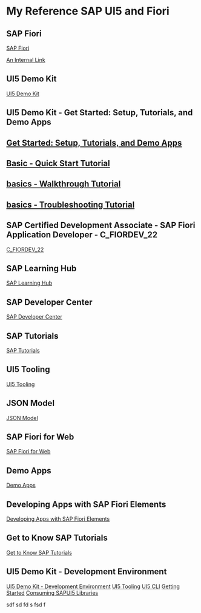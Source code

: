 # My Reference SAP UI5 and Fiori


## SAP Fiori
[SAP Fiori](https://community.sap.com/topics/fiori)

[An Internal Link](/guides/content/editing-an-existing-page)


## UI5 Demo Kit
[UI5 Demo Kit](https://ui5.sap.com//#/)


## UI5 Demo Kit - Get Started: Setup, Tutorials, and Demo Apps
[Get Started: Setup, Tutorials, and Demo Apps](https://ui5.sap.com//sdk#/topic/8b49fc198bf04b2d9800fc37fecbb218.html)
-
[Basic - Quick Start Tutorial](https://ui5.sap.com//sdk#/topic/592f36fd077b45349a67dcb3efb46ab1.html)
-
[basics - Walkthrough Tutorial](https://ui5.sap.com//sdk#/topic/3da5f4be63264db99f2e5b04c5e853db.html)
-
[basics - Troubleshooting Tutorial](https://ui5.sap.com//sdk#/topic/5661952e72df471b932eddc10350c081.html)
-


## SAP Certified Development Associate - SAP Fiori Application Developer - C_FIORDEV_22
[C_FIORDEV_22](https://training.sap.com/certification/c_fiordev_22-sap-certified-development-associate---sap-fiori-application-developer-g/)


## SAP Learning Hub 
[SAP Learning Hub](https://learninghub.sap.com/)


## SAP Developer Center
[SAP Developer Center](https://developers.sap.com/)


## SAP Tutorials
[SAP Tutorials](https://developers.sap.com/tutorial-navigator.html)



## UI5 Tooling
[UI5 Tooling](https://sap.github.io/ui5-tooling/v3/)



## JSON Model 
[JSON Model](https://sapui5.hana.ondemand.com/sdk/#/topic/96804e3315ff440aa0a50fd290805116.html)


## SAP Fiori for Web
[SAP Fiori for Web](https://experience.sap.com/fiori-design-web/)


## Demo Apps
[Demo Apps](https://ui5.sap.com//sdk#/demoapps)


## Developing Apps with SAP Fiori Elements
[Developing Apps with SAP Fiori Elements](https://ui5.sap.com//sdk#/topic/03265b0408e2432c9571d6b3feb6b1fd)



## Get to Know SAP Tutorials
[Get to Know SAP Tutorials](https://developers.sap.com/tutorials/tutorial-first-steps.html)




## UI5 Demo Kit - Development Environment
[UI5 Demo Kit - Development Environment](https://ui5.sap.com//sdk#/topic/7bb04e05f9484e1b95b38a2e48ecef4f.html)
[UI5 Tooling](https://sap.github.io/ui5-tooling/stable/)
[UI5 CLI](https://sap.github.io/ui5-tooling/stable/pages/CLI/)
[Getting Started](https://sap.github.io/ui5-tooling/stable/pages/GettingStarted/)
[Consuming SAPUI5 Libraries](https://sap.github.io/ui5-tooling/stable/pages/SAPUI5/)








sdf
sd
fd
s
fsd
f









